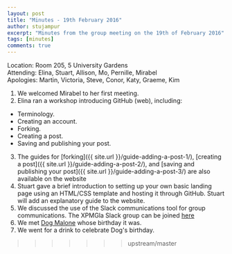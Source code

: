 ```yaml
---
layout: post
title: "Minutes - 19th February 2016"
author: stujampur
excerpt: "Minutes from the group meeting on the 19th of February 2016"
tags: [minutes]
comments: true
---
```


Location: Room 205, 5 University Gardens
<br />
Attending: Elina, Stuart, Allison, Mo, Pernille, Mirabel
<br />
Apologies: Martin, Victoria, Steve, Conor, Katy, Graeme, Kim

1. We welcomed Mirabel to her first meeting.
2. Elina ran a workshop introducing GitHub (web), including:
  - Terminology.
  - Creating an account.
  - Forking.
  - Creating a post.
  - Saving and publishing your post.
3. The guides for [forking]({{ site.url }}/guide-adding-a-post-1/), [creating a post]({{ site.url }}/guide-adding-a-post-2/), and [saving and publishing your post]({{ site.url }}/guide-adding-a-post-3/) are also available on the website
4. Stuart gave a brief introduction to setting up your own basic landing page using an HTML/CSS template and hosting it through GitHub. Stuart will add an explanatory guide to the website.
5. We discussed the use of the Slack communications tool for group communications. The XPMGla Slack group can be joined [here](https://xpmgla.slack.com/signup)
6. We met [Dog Malone](https://twitter.com/doglacksaleg) whose birthday it was.
7. We went for a drink to celebrate Dog's birthday.
>>>>>>> upstream/master
